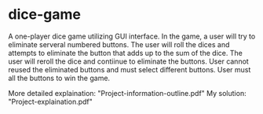# dice-game
A one-player dice game utilizing GUI interface. In the game, a user will try to eliminate serveral numbered buttons. The user will roll the dices and attempts to eliminate the button that adds up to the sum of the dice. The user will reroll the dice and contiinue to eliminate the buttons. User cannot reused the eliminated buttons and must select different buttons. User must all the buttons to win the game. 

More detailed explaination: "Project-information-outline.pdf"
My solution: "Project-explaination.pdf" 
